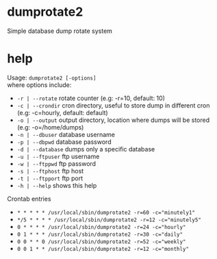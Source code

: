 # dumprotate2
Simple database dump rotate system

# help
Usage: `dumprotate2 [-options]`<br />
where options include:
-	`-r | --rotate`		rotate counter (e.g: -r=10, default: 10)
-	`-c | --crondir`		cron directory, useful to store dump in different cron (e.g: -c=hourly, default: default)
-	`-o | --output`		output directory, location where dumps will be stored (e.g: -o=/home/dumps)
-	`-n | --dbuser`		database username
-	`-p | --dbpwd`		database password
-	`-d | --database`		dumps only a specific database
-	`-u | --ftpuser`		ftp username
-	`-w | --ftppwd`		ftp password
-	`-s | --ftphost`		ftp host
-	`-t | --ftpport`		ftp port
-	`-h | --help`		shows this help

Crontab entries
- `* * * * * /usr/local/sbin/dumprotate2 -r=60 -c="minutely1"`
- `*/5 * * * * /usr/local/sbin/dumprotate2 -r=12 -c="minutely5"`
- `0 * * * * /usr/local/sbin/dumprotate2 -r=24 -c="hourly"`
- `0 1 * * * /usr/local/sbin/dumprotate2 -r=30 -c="daily"`
- `0 0 * * 0 /usr/local/sbin/dumprotate2 -r=52 -c="weekly"`
- `0 0 1 * * /usr/local/sbin/dumprotate2 -r=12 -c="monthly"`
